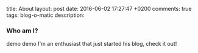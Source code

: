 title: About
layout: post
date: 2016-06-02 17:27:47 +0200
comments: true
tags: blog-o-matic
description:

### Who am I?
demo demo
I'm an enthusiast that just started his blog, check it out!
